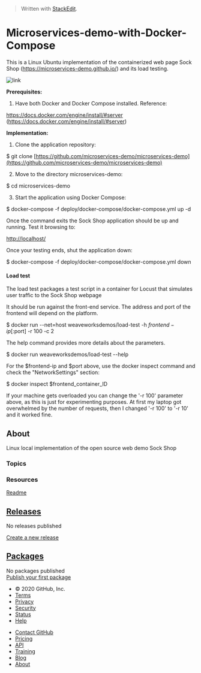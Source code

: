 > Written with [StackEdit](https://stackedit.io/).

# Microservices-demo-with-Docker-Compose

This is a Linux Ubuntu implementation of the containerized web page Sock Shop (https://microservices-demo.github.io/) and its load testing.

![link](https://ibb.co/th62fDN)

**Prerequisites:**
1. Have both Docker and Docker Compose installed. Reference:

https://docs.docker.com/engine/install/#server (https://docs.docker.com/engine/install/#server)

**Implementation:**
1. Clone the application repository:

$ git clone [https://github.com/microservices-demo/microservices-demo](https://github.com/microservices-demo/microservices-demo)

2. Move to the directory microservices-demo:

$ cd microservices-demo

3. Start the application using Docker Compose:

$ docker-compose -f deploy/docker-compose/docker-compose.yml up -d

Once the command exits the Sock Shop application should be up and running. Test it browsing to:

[http://localhost/](http://localhost/)

Once your testing ends, shut the application down:

$ docker-compose -f deploy/docker-compose/docker-compose.yml down

#### Load test

The load test packages a test script in a container for Locust that simulates user traffic to the Sock Shop webpage

It should be run against the front-end service. The address and port of the frontend will depend on the platform.

$ docker run --net=host weaveworksdemos/load-test -h $frontend-ip[:$port] -r 100 -c 2

The help command provides more details about the parameters.

$ docker run weaveworksdemos/load-test --help

For the $frontend-ip and $port above, use the docker inspect command and check the "NetworkSettings" section:

$ docker inspect $frontend_container_ID

If your machine gets overloaded you can change the '-r 100' parameter above, as this is just for experimenting purposes. At first my laptop got overwhelmed by the number of requests, then I changed '-r 100' to '-r 10' and it worked fine.

## About

Linux local implementation of the open source web demo Sock Shop

### Topics

### Resources

[Readme](https://github.com/gportalanza/The-Sock-Shop-microservices-demo-with-Docker-Compose#readme)

## [Releases](https://github.com/gportalanza/The-Sock-Shop-microservices-demo-with-Docker-Compose/releases)

No releases published

[Create a new release](https://github.com/gportalanza/The-Sock-Shop-microservices-demo-with-Docker-Compose/releases/new)

## [Packages](https://github.com/gportalanza/The-Sock-Shop-microservices-demo-with-Docker-Compose/packages)

No packages published  
[Publish your first package](https://github.com/gportalanza/The-Sock-Shop-microservices-demo-with-Docker-Compose/packages)

-   © 2020 GitHub, Inc.
-   [Terms](https://github.com/site/terms)
-   [Privacy](https://github.com/site/privacy)
-   [Security](https://github.com/security)
-   [Status](https://githubstatus.com/)
-   [Help](https://docs.github.com)

[](https://github.com "GitHub")

-   [Contact GitHub](https://github.com/contact)
-   [Pricing](https://github.com/pricing)
-   [API](https://docs.github.com)
-   [Training](https://training.github.com)
-   [Blog](https://github.blog)
-   [About](https://github.com/about)
<!--stackedit_data:
eyJoaXN0b3J5IjpbMzI4NTU3NzIzLDMyODU1NzcyMywtNjU2MD
gzOTU1LDM4MDI3OTY1MCw1MTUyNTYyNTQsMzg2MTM4ODkxXX0=

-->